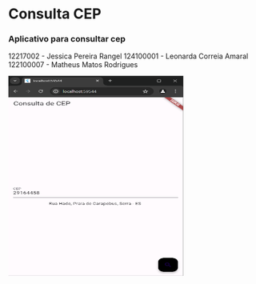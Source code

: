 # Consulta CEP 
### Aplicativo para consultar cep

12217002 - Jessica Pereira Rangel 
124100001 - Leonarda Correia Amaral 
122100007 - Matheus Matos Rodrigues


<img src="imagens/print.png" width="350" height="400">
